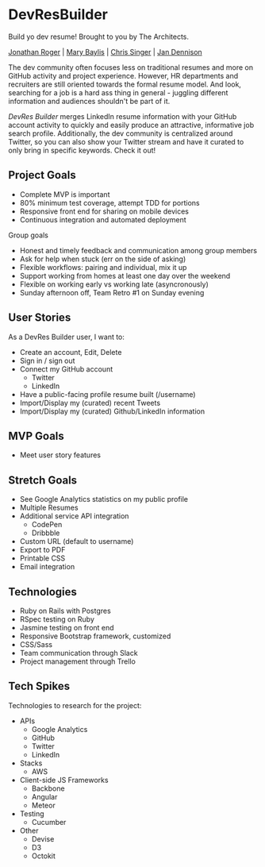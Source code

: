 # DevResBuilder
Build yo dev resume! Brought to you by The Architects.

[Jonathan Roger](https://github.com/jroger2908) | [Mary Baylis](https://github.com/MaryCBaylis) | [Chris Singer](https://github.com/secade) | [Jan Dennison](https://github.com/jannypie)

The dev community often focuses less on traditional resumes and more on GitHub activity and project experience. However, HR departments and recruiters are still oriented towards the formal resume model. And look, searching for a job is a hard ass thing in general - juggling different information and audiences shouldn't be part of it. 

*DevRes Builder* merges LinkedIn resume information with your GitHub account activity to quickly and easily produce an attractive, informative job search profile. Additionally, the dev community is centralized around Twitter, so you can also show your Twitter stream and have it curated to only bring in specific keywords. Check it out!

## Project Goals
- Complete MVP is important
- 80% minimum test coverage, attempt TDD for portions
- Responsive front end for sharing on mobile devices
- Continuous integration and automated deployment

Group goals
- Honest and timely feedback and communication among group members
- Ask for help when stuck (err on the side of asking)
- Flexible workflows: pairing and individual, mix it up
- Support working from homes at least one day over the weekend
- Flexible on working early vs working late (asyncronously)
- Sunday afternoon off, Team Retro #1 on Sunday evening

## User Stories
As a DevRes Builder user, I want to: 
- Create an account, Edit, Delete
- Sign in / sign out
- Connect my GitHub account
  - Twitter
  - LinkedIn
- Have a public-facing profile resume built (/username)
- Import/Display my (curated) recent Tweets
- Import/Display my (curated) Github/LinkedIn information
  
## MVP Goals
- Meet user story features

## Stretch Goals
- See Google Analytics statistics on my public profile
- Multiple Resumes
- Additional service API integration
  - CodePen
  - Dribbble
- Custom URL (default to username)
- Export to PDF
- Printable CSS
- Email integration

## Technologies
- Ruby on Rails with Postgres
- RSpec testing on Ruby
- Jasmine testing on front end
- Responsive Bootstrap framework, customized
- CSS/Sass
- Team communication through Slack
- Project management through Trello

## Tech Spikes
Technologies to research for the project:
- APIs
  - Google Analytics
  - GitHub
  - Twitter
  - LinkedIn
- Stacks
  - AWS
- Client-side JS Frameworks
  - Backbone
  - Angular
  - Meteor
- Testing
  - Cucumber
- Other
  - Devise
  - D3
  - Octokit
